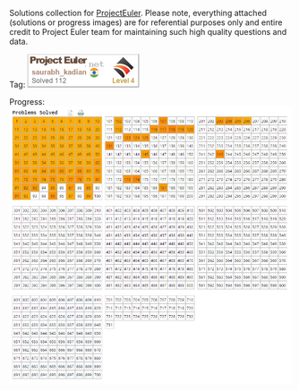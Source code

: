 Solutions collection for [ProjectEuler](https://projecteuler.net/). Please note, everything attached (solutions or progress images) are for referential purposes only and entire credit to Project Euler team for maintaining such high quality questions and data.

Tag:
![tag](https://raw.githubusercontent.com/saurabh-kadian/Euler/master/assets/saurabh_kadian.png)

Progress:
![progress](https://raw.githubusercontent.com/saurabh-kadian/Euler/master/assets/progress.png)

